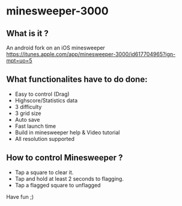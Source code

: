 minesweeper-3000
================

What is it ?
-----------

An android fork on an iOS minesweeper https://itunes.apple.com/app/minesweeper-3000/id617704965?ign-mpt=uo=5

What functionalites have to do done:
-----------------------------------

- Easy to control (Drag) 
- Highscore/Statistics data 
- 3 difficulty 
- 3 grid size 
- Auto save 
- Fast launch time 
- Build in minesweeper help & Video tutorial
- All resolution supported

How to control Minesweeper ?
-----------------------------------

- Tap a square to clear it.
- Tap and hold at least 2 seconds to flagging.
- Tap a flagged square to unflagged

Have fun ;)